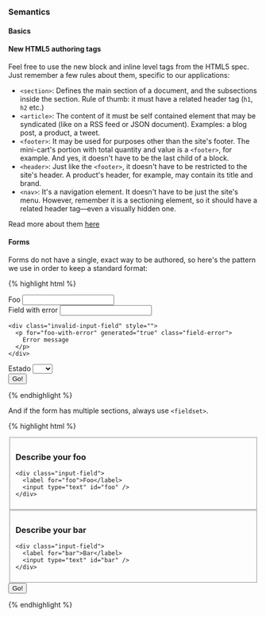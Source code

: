 ### Semantics

#### Basics




#### New HTML5 authoring tags

Feel free to use the new block and inline level tags from the HTML5 spec.
Just remember a few rules about them, specific to our applications:

* `<section>`: Defines the main section of a document, and the subsections
  inside the section. Rule of thumb: it must have a related header tag (`h1`,
  `h2` etc.)
* `<article>`: The content of it must be self contained element that may be
  syndicated (like on a RSS feed or JSON document). Examples: a blog post,
  a product, a tweet.
* `<footer>`: It may be used for purposes other than the site's footer.
  The mini-cart's portion with total quantity and value is a `<footer>`, for
  example. And yes, it doesn't have to be the last child of a block.
* `<header>`: Just like the `<footer>`, it doesn't have to be restricted to
  the site's header. A product's header, for example, may contain its title
  and brand.
* `<nav>`: It's a navigation element. It doesn't have to be just the site's
  menu. However, remember it is a sectioning element, so it should have a related
  header tag—even a visually hidden one.

Read more about them [here](http://www.w3.org/TR/html5/)


#### Forms

Forms do not have a single, exact way to be authored, so here's the pattern
we use in order to keep a standard format:

{% highlight html %}
<!--
  We use novalidate because it's still a bit unstable, and we rely on
  JavaScript to display the correct message and format
-->
<form novalidate>
  <div class="input-field">
    <label for="foo">Foo</label>
    <input type="text" id="foo" />
  </div>

  <div class="input-field">
    <label for="foo-with-error">Field with error</label>
    <input type="text" id="foo-with-error" class="field-error" />

    <div class="invalid-input-field" style="">
      <p for="foo-with-error" generated="true" class="field-error">
        Error message
      </p>
    </div>
  </div>

  <div class="state-select input-field">
    <label for="address-state">Estado</label>
    <select id="address-state">
      <option value=""></option>
      <option value="SP">SP</option>
    </select>
  </div>

  <div class="submit">
    <input type="submit" value="Go!" />
  </div>
</form>
{% endhighlight %}

And if the form has multiple sections, always use `<fieldset>`.

{% highlight html %}
<!--
  We use novalidate because it's still a bit unstable, and we rely on
  JavaScript to display the correct message and format
-->
<form novalidate>
  <fieldset>
    <h3>Describe your foo</h3>

    <div class="input-field">
      <label for="foo">Foo</label>
      <input type="text" id="foo" />
    </div>
  </fieldset>

  <fieldset>
    <h3>Describe your bar</h3>

    <div class="input-field">
      <label for="bar">Bar</label>
      <input type="text" id="bar" />
    </div>
  </fieldset>

  <div class="submit">
    <input type="submit" value="Go!" />
  </div>
</form>
{% endhighlight %}